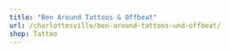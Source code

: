 ```yaml
---
title: "Ben Around Tattoos & Offbeat"
url: /charlottesville/ben-around-tattoos-und-offbeat/
shop: Tattoo
---
```

